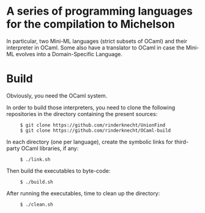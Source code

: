 # A series of programming languages for the compilation to Michelson

In particular, two Mini-ML languages (strict subsets of OCaml) and
their interpreter in OCaml. Some also have a translator to OCaml in
case the Mini-ML evolves into a Domain-Specific Language.

# Build

Obviously, you need the OCaml system.

In order to build those interpreters, you need to clone the following
repositories in the directory containing the present sources:

         $ git clone https://github.com/rinderknecht/UnionFind
         $ git clone https://github.com/rinderknecht/OCaml-build

In each directory (one per language), create the symbolic links for
third-party OCaml libraries, if any:

         $ ./link.sh

Then build the executables to byte-code:

         $ ./build.sh

After running the executables, time to clean up the directory:

         $ ./clean.sh
